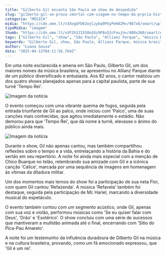 ```yaml
---
title: "Gilberto Gil encanta São Paulo em show de despedida"
slug: "gilberto-gil-se-prova-imortal-com-viagem-no-tempo-da-prpria-histria"
categoria: "MÚSICA"
midia: "https://cdn.ome.lt/n3XogUFD63ojCzybq9PXyPeHAIM=/987x0/smart/uploads/conteudo/fotos/Screenshot_2025-04-11_at_20.35.17.png"
tipoMidia: "imagem"
thumb: "https://cdn.ome.lt/xVF2h3JIXSOnGXz9F8uS2cFoujU=/480x360/smart/extras/conteudos/PRIDIA0411211513.jpg"
tags: ["Gilberto Gil", "show", "São Paulo", "Allianz Parque", "música brasileira", "cultura"]
keywords: "Gilberto Gil, show, São Paulo, Allianz Parque, música brasileira, cultura"
author: "Luana Souza"
data: "2025-04-12T04:11:56.764Z"
---
```


Em uma noite esclarecida e amena em São Paulo, Gilberto Gil, um dos maiores nomes da música brasileira, se apresentou no Allianz Parque diante de um público diversificado e entusiasta. Aos 82 anos, o cantor realizou um dos quatro shows planejados apenas para a capital paulista, parte de sua turnê 'Tempo Rei'.

![Imagem da notícia](https://cdn.ome.lt/rJlBdvPW48jY321y0P3wUc5Vbio=/fit-in/837x500/smart/uploads/conteudo/fotos/PRIDIA0411214029.jpg)

O evento começou com uma vibrante queima de fogos, seguida pela entrada triunfante de Gil ao palco, onde iniciou com 'Palco', uma de suas canções mais conhecidas, que agitou imediatamente o estádio. Não demorou para que 'Tempo Rei', que dá nome à turnê, elevasse o ânimo do público ainda mais.

![Imagem da notícia](https://cdn.ome.lt/a9mT1zgFfwfTdTYhjJIeBHk9MxU=/fit-in/837x500/smart/uploads/conteudo/fotos/PRIDIA0411231313.jpg)

Durante o show, Gil não apenas cantou, mas também compartilhou reflexões sobre o tempo e a vida, entrelaçando a história da Bahia e do sertão em seu repertório. A noite foi ainda mais especial com a menção de Chico Buarque no telão, relembrando sua amizade com Gil e a icônica canção 'Cálice', marcada por uma sequência de imagens em homenagem às vítimas da ditadura militar.

Um dos momentos mais ternos do show foi a participação de sua neta Flor, com quem Gil cantou 'Refazenda'. A música 'Refavela' também foi destaque, seguida pela participação de Mc Hariel, marcando a diversidade musical do espetáculo.

O evento também contou com um segmento acústico, onde Gil, apenas com sua voz e violão, performou músicas como 'Se eu quiser falar com Deus', 'Drão' e 'Esotérico'. O show concluiu com uma série de sucessos que mantiveram a multidão animada até o final, encerrando com 'Sítio do Pica-Pau Amarelo'.

A noite foi um testemunho da influência duradoura de Gilberto Gil na música e na cultura brasileira, provando, como um fã emocionado expressou, que 'Gil é um rei'.